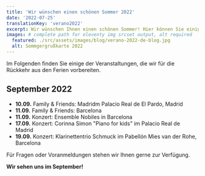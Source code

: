 ```yaml
---
title: 'Wir wünschen einen schönen Sommer 2022'
date: '2022-07-25'
translationKey: 'verano2022'
excerpt: Wir wünschen Ihnen einen schönen Sommer! Hier können Sie einige der Veranstaltungen sehen, die wir für die Rückkehr aus den Ferien vorbereiten.
images: # complete path for eleventy img srcset output, alt required
  featured: ./src/assets/images/blog/verano-2022-de-blog.jpg
  alt: Sommgergrußkarte 2022
---
```


Im Folgenden finden Sie einige der Veranstaltungen, die wir für die Rückkehr aus den Ferien vorbereiten.

## September 2022

- **10.09.** Family & Friends: Madridm Palacio Real de El Pardo, Madrid
- **11.09.** Family & Friends: Barcelona
- **11.09.** Konzert: Ensemble Nobiles in Barcelona
- **17.09.** Konzert: Corinna Simon "Piano for kids" im Palacio Real de Madrid
- **19.09.** Konzert: Klarinettentrio Schmuck im Pabellón Mies van der Rohe, Barcelona

Für Fragen oder Voranmeldungen stehen wir Ihnen gerne zur Verfügung.

**Wir sehen uns im September!**
